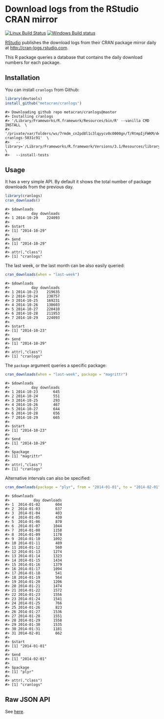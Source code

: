 


# Download logs from the RStudio CRAN mirror

[![Linux Build Status](https://travis-ci.org/metacran/cranlogs.png?branch=master)](https://travis-ci.org/metacran/cranlogs)
[![Windows Build status](https://ci.appveyor.com/api/projects/status/github/metacran/cranlogs)](https://ci.appveyor.com/project/metacran/cranlogs)

[RStudio](http://www.rstudio.com) publishes the download logs from
their CRAN package mirror daily at http://cran-logs.rstudio.com.

This R package queries a database that contains the daily download
numbers for each package.

## Installation

You can install `cranlogs` from Github:


```r
library(devtools)
install_github("metacran/cranlogs")
```

```
#> Downloading github repo metacran/cranlogs@master
#> Installing cranlogs
#> '/Library/Frameworks/R.framework/Resources/bin/R' --vanilla CMD INSTALL  \
#>   '/private/var/folders/ws/7rmdm_cn2pd8l1c3lqyycv0c0000gn/T/RtmpIjFWKM/devtools4fbd40d81d71/metacran-cranlogs-5031c91'  \
#>   --library='/Library/Frameworks/R.framework/Versions/3.1/Resources/library'  \
#>   --install-tests
```

## Usage

It has a very simple API. By default it shows the total number of
package downloads from the previous day.


```r
library(cranlogs)
cran_downloads()
```

```
#> $downloads
#>          day downloads
#> 1 2014-10-29    224093
#> 
#> $start
#> [1] "2014-10-29"
#> 
#> $end
#> [1] "2014-10-29"
#> 
#> attr(,"class")
#> [1] "cranlogs"
```

The last week, or the last month can be also easily queried:


```r
cran_downloads(when = "last-week")
```

```
#> $downloads
#>          day downloads
#> 1 2014-10-23    219635
#> 2 2014-10-24    230757
#> 3 2014-10-25    169231
#> 4 2014-10-26    138603
#> 5 2014-10-27    220410
#> 6 2014-10-28    211953
#> 7 2014-10-29    224093
#> 
#> $start
#> [1] "2014-10-23"
#> 
#> $end
#> [1] "2014-10-29"
#> 
#> attr(,"class")
#> [1] "cranlogs"
```

The `package` argument queries a specific package:


```r
cran_downloads(when = "last-week", package = "magrittr")
```

```
#> $downloads
#>          day downloads
#> 1 2014-10-23       645
#> 2 2014-10-24       551
#> 3 2014-10-25       293
#> 4 2014-10-26       467
#> 5 2014-10-27       644
#> 6 2014-10-28       656
#> 7 2014-10-29       665
#> 
#> $start
#> [1] "2014-10-23"
#> 
#> $end
#> [1] "2014-10-29"
#> 
#> $package
#> [1] "magrittr"
#> 
#> attr(,"class")
#> [1] "cranlogs"
```

Alternative intervals can also be specified:


```r
cran_downloads(package = "plyr", from = "2014-01-01", to = "2014-02-01")
```

```
#> $downloads
#>           day downloads
#> 1  2014-01-02       604
#> 2  2014-01-03       637
#> 3  2014-01-04       403
#> 4  2014-01-05       430
#> 5  2014-01-06       870
#> 6  2014-01-07      1044
#> 7  2014-01-08      1158
#> 8  2014-01-09      1178
#> 9  2014-01-10      1092
#> 10 2014-01-11       489
#> 11 2014-01-12       560
#> 12 2014-01-13      1274
#> 13 2014-01-14      1323
#> 14 2014-01-15      1434
#> 15 2014-01-16      1379
#> 16 2014-01-17      1094
#> 17 2014-01-18       541
#> 18 2014-01-19       564
#> 19 2014-01-20      1206
#> 20 2014-01-21      1474
#> 21 2014-01-22      1572
#> 22 2014-01-23      1556
#> 23 2014-01-24      1541
#> 24 2014-01-25       766
#> 25 2014-01-26       823
#> 26 2014-01-27      1536
#> 27 2014-01-28      1551
#> 28 2014-01-29      1558
#> 29 2014-01-30      1535
#> 30 2014-01-31      1181
#> 31 2014-02-01       662
#> 
#> $start
#> [1] "2014-01-01"
#> 
#> $end
#> [1] "2014-02-01"
#> 
#> $package
#> [1] "plyr"
#> 
#> attr(,"class")
#> [1] "cranlogs"
```

## Raw JSON API

See [here](https://github.com/metacran/cranlogs.app).
